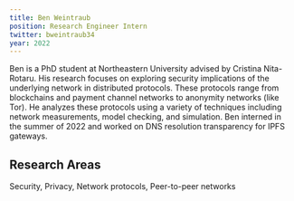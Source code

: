 ```yaml
---
title: Ben Weintraub
position: Research Engineer Intern
twitter: bweintraub34
year: 2022
---
```


Ben is a PhD student at Northeastern University advised by Cristina Nita-Rotaru. His research focuses on exploring security implications of the underlying network in distributed protocols. These protocols range from blockchains and payment channel networks to anonymity networks (like Tor). He analyzes these protocols using a variety of techniques including network measurements, model checking, and simulation. Ben interned in the summer of 2022 and worked on DNS resolution transparency for IPFS gateways.

## Research Areas

Security, Privacy, Network protocols, Peer-to-peer networks

